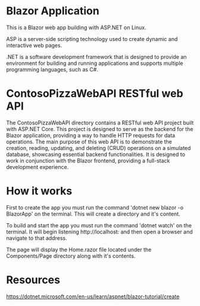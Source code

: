 # Blazor Application
This is a Blazor web app building with ASP.NET on Linux.

ASP is a server-side scripting technology used to create dynamic and interactive web pages. 

.NET is a software development framework that is designed to provide an environment for building and running applications and supports multiple programming languages, such as C#.

# ContosoPizzaWebAPI RESTful web API

The ContosoPizzaWebAPI directory contains a RESTful web API project built with ASP.NET Core. This project is designed to serve as the backend for the Blazor application, providing a way to handle HTTP requests for data operations. The main purpose of this web API is to demonstrate the creation, reading, updating, and deleting (CRUD) operations on a simulated database, showcasing essential backend functionalities. It is designed to work in conjunction with the Blazor frontend, providing a full-stack development experience.

# How it works
First to create the app you must run the command 'dotnet new blazor -o BlazorApp' on the terminal. This will create a directory and it's content.

To build and start the app you must run the command 'dotnet watch' on the terminal. It will begin listening http://localhost:<port number> and then open a browser and navigate to that address.

The page will display the Home.razor file located under the Components/Page directory along with it's contents.

# Resources
https://dotnet.microsoft.com/en-us/learn/aspnet/blazor-tutorial/create
